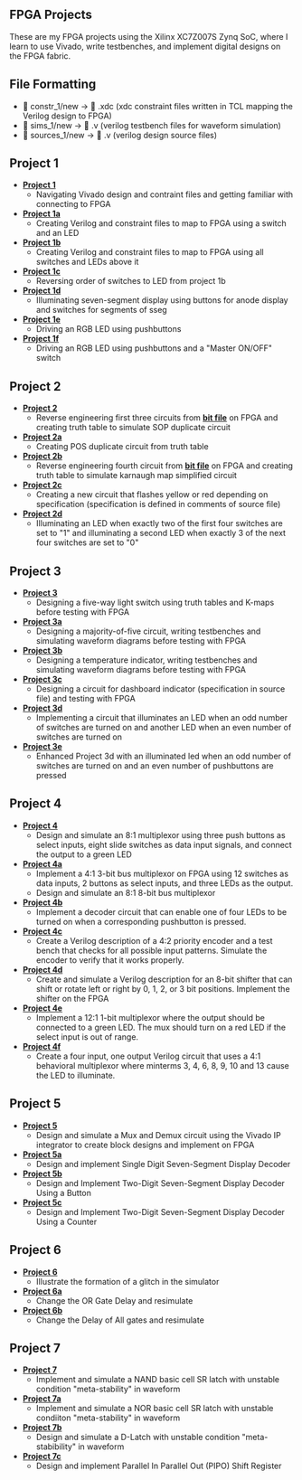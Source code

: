 ## FPGA Projects

These are my FPGA projects using the Xilinx XC7Z007S Zynq SoC, where I learn to use Vivado, write testbenches, and implement digital designs on the FPGA fabric.

## File Formatting
* 📁 constr_1/new       → 📄 .xdc  (xdc constraint files written in TCL mapping the Verilog design to FPGA)
* 📁 sims_1/new         → 📄 .v  (verilog testbench files for waveform simulation)
* 📁 sources_1/new      → 📄 .v  (verilog design source files)


## Project 1
* [**Project 1**](https://github.com/andynguyen20/fpga_projects/tree/main/project_1/project_1.srcs)
  * Navigating Vivado design and contraint files and getting familiar with connecting to FPGA 
* [**Project 1a**](https://github.com/andynguyen20/fpga_projects/tree/main/project_1a/project_1a.srcs)
  * Creating Verilog and constraint files to map to FPGA using a switch and an LED
* [**Project 1b**](https://github.com/andynguyen20/fpga_projects/tree/main/project_1b/project_1b.srcs)
  * Creating Verilog and constraint files to map to FPGA using all switches and LEDs above it
* [**Project 1c**](https://github.com/andynguyen20/fpga_projects/tree/main/project_1c/project_1c.srcs)
  * Reversing order of switches to LED from project 1b
* [**Project 1d**](https://github.com/andynguyen20/fpga_projects/tree/main/project_1d/project_1d.srcs)
  * Illuminating seven-segment display using buttons for anode display and switches for segments of sseg
* [**Project 1e**](https://github.com/andynguyen20/fpga_projects/tree/main/project_1e/project_1e.srcs)
  * Driving an RGB LED using pushbuttons
* [**Project 1f**](https://github.com/andynguyen20/fpga_projects/tree/main/project_1f/project_1f.srcs)
  * Driving an RGB LED using pushbuttons and a "Master ON/OFF" switch

## Project 2 
* [**Project 2**](https://github.com/andynguyen20/fpga_projects/tree/main/project_2/project_2.srcs)
  * Reverse engineering first three circuits from [**bit file**](https://github.com/andynguyen20/fpga_projects/tree/main/Blackboard_p2) on FPGA and creating truth table to simulate SOP duplicate circuit 
* [**Project 2a**](https://github.com/andynguyen20/fpga_projects/tree/main/project_2a/project_2a.srcs)
  * Creating POS duplicate circuit from truth table
* [**Project 2b**](https://github.com/andynguyen20/fpga_projects/tree/main/project_2b/project_2b.srcs)
  * Reverse engineering fourth circuit from [**bit file**](https://github.com/andynguyen20/fpga_projects/tree/main/Blackboard_p2) on FPGA and creating truth table to simulate karnaugh map simplified circuit
* [**Project 2c**](https://github.com/andynguyen20/fpga_projects/tree/main/project_2c/project_2c.srcs)
  * Creating a new circuit that flashes yellow or red depending on specification (specification is defined in comments of source file)
* [**Project 2d**](https://github.com/andynguyen20/fpga_projects/tree/main/project_2d/project_2d.srcs)
  * Illuminating an LED when exactly two of the first four switches are set to "1" and illuminating a second LED when exactly 3 of the next four switches are set to "0"

## Project 3
* [**Project 3**](https://github.com/andynguyen20/fpga_projects/tree/main/project_3/project_3.srcs)
  * Designing a five-way light switch using truth tables and K-maps before testing with FPGA
* [**Project 3a**](https://github.com/andynguyen20/fpga_projects/tree/main/project_3a/project_3a.srcs)
  * Designing a majority-of-five circuit, writing testbenches and simulating waveform diagrams before testing with FPGA
* [**Project 3b**](https://github.com/andynguyen20/fpga_projects/tree/main/project_3b/project_3b.srcs)
  * Designing a temperature indicator, writing testbenches and simulating waveform diagrams before testing with FPGA
* [**Project 3c**](https://github.com/andynguyen20/fpga_projects/tree/main/project_3c/project_3c.srcs)
  * Designing a circuit for dashboard indicator (specification in source file) and testing with FPGA
* [**Project 3d**](https://github.com/andynguyen20/fpga_projects/tree/main/project_3d/project_3d.srcs)
  * Implementing a circuit that illuminates an LED when an odd number of switches are turned on and another LED when an even number of switches are turned on
* [**Project 3e**](https://github.com/andynguyen20/fpga_projects/tree/main/project_3e/project_3e.srcs)
  * Enhanced Project 3d with an illuminated led when an odd number of switches are turned on and an even number of pushbuttons are pressed 

## Project 4
* [**Project 4**](https://github.com/andynguyen20/fpga_projects/tree/main/project_4/project_4.srcs)
  * Design and simulate an 8:1 multiplexor using three push buttons as select inputs, eight slide switches as data input signals, and connect the output to a green LED
* [**Project 4a**](https://github.com/andynguyen20/fpga_projects/tree/main/project_4a/project_4a.srcs)
  * Implement a 4:1 3-bit bus multiplexor on FPGA using 12 switches as data inputs, 2 buttons as select inputs, and three LEDs as the output.
  * Design and simulate an 8:1 8-bit bus multiplexor
* [**Project 4b**](https://github.com/andynguyen20/fpga_projects/tree/main/project_4b/project_4b.srcs)
  * Implement a decoder circuit that can enable one of four LEDs to be turned on when a corresponding pushbutton is pressed. 
* [**Project 4c**](https://github.com/andynguyen20/fpga_projects/tree/main/project_4c/project_4c.srcs)
  * Create a Verilog description of a 4:2 priority encoder and a test bench that checks for all possible input patterns. Simulate the encoder to verify that it works properly. 
* [**Project 4d**](https://github.com/andynguyen20/fpga_projects/tree/main/project_4d/project_4d.srcs)
  * Create and simulate a Verilog description for an 8-bit shifter that can shift or rotate left or right by 0, 1, 2, or 3 bit positions. Implement the shifter on the FPGA
* [**Project 4e**](https://github.com/andynguyen20/fpga_projects/tree/main/project_4e/project_4e.srcs)
  * Implement a 12:1 1-bit multiplexor where the output should be connected to a green LED. The mux should turn on a red LED if the select input is out of range.
* [**Project 4f**](https://github.com/andynguyen20/fpga_projects/tree/main/project_4f/project_4f.srcs)
  * Create a four input, one output Verilog circuit that uses a 4:1 behavioral multiplexor where minterms 3, 4, 6, 8, 9, 10 and 13 cause the LED to illuminate.

## Project 5
* [**Project 5**](https://github.com/andynguyen20/fpga_projects/tree/main/project_5/project_5.srcs)
  * Design and simulate a Mux and Demux circuit using the Vivado IP integrator to create block designs and implement on FPGA
* [**Project 5a**](https://github.com/andynguyen20/fpga_projects/tree/main/project_5a/project_5a.srcs)
  * Design and implement Single Digit Seven-Segment Display Decoder
* [**Project 5b**](https://github.com/andynguyen20/fpga_projects/tree/main/project_5b/project_5b.srcs)
  * Design and Implement Two-Digit Seven-Segment Display Decoder Using a Button
* [**Project 5c**](https://github.com/andynguyen20/fpga_projects/tree/main/project_5c/project_5c.srcs)
  * Design and Implement Two-Digit Seven-Segment Display Decoder Using a Counter

## Project 6
* [**Project 6**](https://github.com/andynguyen20/fpga_projects/tree/main/project_6/project_6.srcs)
  * Illustrate the formation of a glitch in the simulator 
* [**Project 6a**](https://github.com/andynguyen20/fpga_projects/tree/main/project_6a/project_6a.srcs)
  * Change the OR Gate Delay and resimulate
* [**Project 6b**](https://github.com/andynguyen20/fpga_projects/tree/main/project_6b/project_6b.srcs)
  * Change the Delay of All gates and resimulate

## Project 7
* [**Project 7**](https://github.com/andynguyen20/fpga_projects/tree/main/project_7/project_7.srcs)
  * Implement and simulate a NAND basic cell SR latch with unstable condition "meta-stability" in waveform
* [**Project 7a**](https://github.com/andynguyen20/fpga_projects/tree/main/project_7a/project_7a.srcs)
  * Implement and simulate a NOR basic cell SR latch with unstable condiiton "meta-stability" in waveform
* [**Project 7b**](https://github.com/andynguyen20/fpga_projects/tree/main/project_7b/project_7b.srcs)
  * Design and simulate a D-Latch with unstable condition "meta-stabibility" in waveform
* [**Project 7c**](https://github.com/andynguyen20/fpga_projects/tree/main/project_7c/project_7c.srcs)
  * Design and implement Parallel In Parallel Out (PIPO) Shift Register
  
  
  